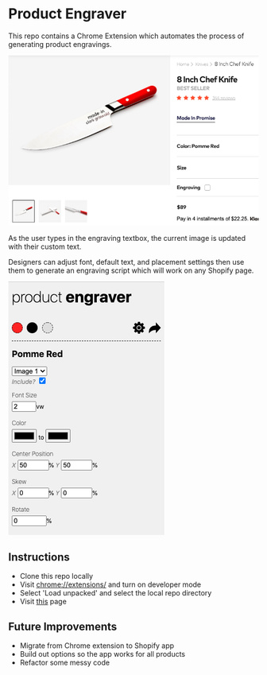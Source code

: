 # Product Engraver

This repo contains a Chrome Extension which automates the process of generating product engravings.

![engraver screenshot](https://github.com/trevoruptain/made-in-coding-challenge/blob/master/images/Screen%20Shot%202020-07-13%20at%208.13.06%20AM.png)

As the user types in the engraving textbox, the current image is updated with their custom text.

Designers can adjust font, default text, and placement settings then use them to generate an engraving script which will work on any Shopify page.

![engraver popup screenshot](https://github.com/trevoruptain/made-in-coding-challenge/blob/master/images/Screen%20Shot%202020-07-13%20at%208.22.45%20AM.png?raw=true)

## Instructions

* Clone this repo locally
* Visit [chrome://extensions/](chrome://extensions/) and turn on developer mode
* Select 'Load unpacked' and select the local repo directory
* Visit [this](https://madeincookware.com/products/8-inch-chef-knife) page

## Future Improvements

* Migrate from Chrome extension to Shopify app
* Build out options so the app works for all products
* Refactor some messy code
